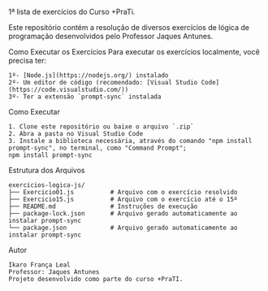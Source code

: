 1ª lista de exercícios do Curso +PraTi.

Este repositório contém a resolução de diversos exercícios de lógica de programação desenvolvidos pelo Professor Jaques Antunes.


Como Executar os Exercícios
Para executar os exercícios localmente, você precisa ter:

    1º- [Node.js](https://nodejs.org/) instalado
    2º- Um editor de código (recomendado: [Visual Studio Code](https://code.visualstudio.com/))
    3º- Ter a extensão `prompt-sync` instalada


Como Executar

    1. Clone este repositório ou baixe o arquivo `.zip`
    2. Abra a pasta no Visual Studio Code
    3. Instale a biblioteca necessária, através do comando "npm install prompt-sync", no terminal, como "Command Prompt";
    npm install prompt-sync


Estrutura dos Arquivos

    exercicios-logica-js/
    ├── Exercicio01.js          # Arquivo com o exercício resolvido
    ├── Exercicio15.js          # Arquivo com o exercício até o 15º
    ├── README.md               # Instruções de execução
    ├── package-lock.json       # Arquivo gerado automaticamente ao instalar prompt-sync
    └── package.json            # Arquivo gerado automaticamente ao instalar prompt-sync


Autor

    Ikaro França Leal  
    Professor: Jaques Antunes
    Projeto desenvolvido como parte do curso +PraTI.